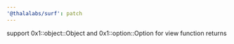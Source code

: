 ```yaml
---
'@thalalabs/surf': patch
---
```


support 0x1::object::Object and 0x1::option::Option for view function returns
